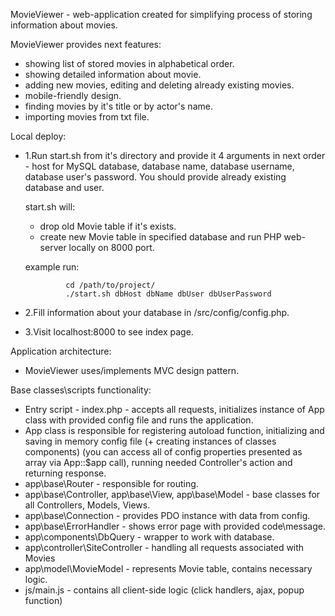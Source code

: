 MovieViewer - web-application created for simplifying process of storing information about movies.

MovieViewer provides next features: 
 - showing list of stored movies in alphabetical order.
 - showing detailed information about movie. 
 - adding new movies, editing and deleting already existing movies.
 - mobile-friendly design.
 - finding movies by it's title or by actor's name.
 - importing movies from txt file.
 
Local deploy:
 - 1.Run start.sh from it's directory and provide it 4 arguments in next order - host for MySQL database, database name, database username, database user's password.
 You should provide already existing database and user.
 
     start.sh will:
      - drop old Movie table if it's exists.
      - create new Movie table in specified database and run PHP web-server locally on 8000 port.
 
   example run: 
               
                cd /path/to/project/
                ./start.sh dbHost dbName dbUser dbUserPassword
                
 - 2.Fill information about your database in /src/config/config.php.
 - 3.Visit localhost:8000 to see index page. 



Application architecture:
 - MovieViewer uses/implements MVC design pattern.
 
Base classes\scripts functionality: 
 - Entry script - index.php - accepts all requests, initializes instance of App class with provided config file and runs the application. 
 - App class is responsible for registering autoload function, initializing and saving in memory config file (+ creating instances of classes components)
 (you can access all of config properties presented as array via App::$app call), running needed Controller's action and returning response.
 - app\base\Router - responsible for routing.
 - app\base\Controller, app\base\View, app\base\Model - base classes for all Controllers, Models, Views. 
 - app\base\Connection - provides PDO instance with data from config.
 - app\base\ErrorHandler - shows error page with provided code\message.
 - app\components\DbQuery - wrapper to work with database.
 - app\controller\SiteController - handling all requests associated with Movies
 - app\model\MovieModel - represents Movie table, contains necessary logic.
 - js/main.js - contains all client-side logic (click handlers, ajax, popup function)

  
